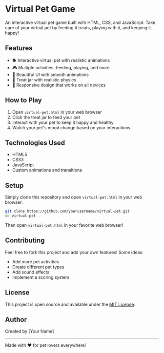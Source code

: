 # Virtual Pet Game

An interactive virtual pet game built with HTML, CSS, and JavaScript. Take care of your virtual pet by feeding it treats, playing with it, and keeping it happy!

## Features

- 🐕 Interactive virtual pet with realistic animations
- 🎮 Multiple activities: feeding, playing, and more
- 🎨 Beautiful UI with smooth animations
- 🍪 Treat jar with realistic physics
- 📱 Responsive design that works on all devices

## How to Play

1. Open `virtual-pet.html` in your web browser
2. Click the treat jar to feed your pet
3. Interact with your pet to keep it happy and healthy
4. Watch your pet's mood change based on your interactions

## Technologies Used

- HTML5
- CSS3
- JavaScript
- Custom animations and transitions

## Setup

Simply clone this repository and open `virtual-pet.html` in your web browser:

```bash
git clone https://github.com/yourusername/virtual-pet.git
cd virtual-pet
```

Then open `virtual-pet.html` in your favorite web browser!

## Contributing

Feel free to fork this project and add your own features! Some ideas:
- Add more pet activities
- Create different pet types
- Add sound effects
- Implement a scoring system

## License

This project is open source and available under the [MIT License](LICENSE).

## Author

Created by [Your Name]

---
Made with ❤️ for pet lovers everywhere! 